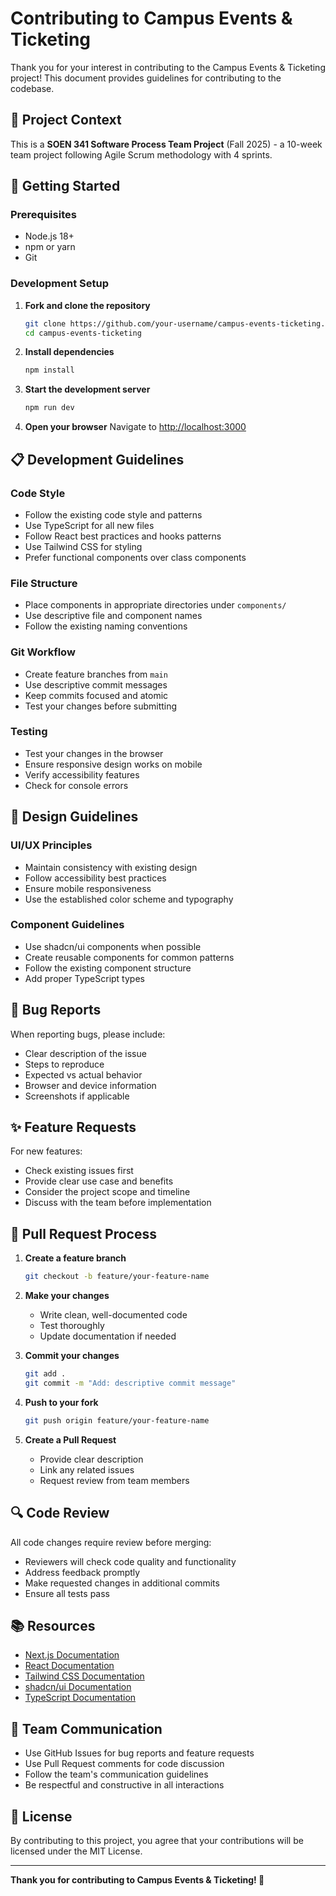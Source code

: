 # Contributing to Campus Events & Ticketing

Thank you for your interest in contributing to the Campus Events & Ticketing project! This document provides guidelines for contributing to the codebase.

## 🎯 Project Context

This is a **SOEN 341 Software Process Team Project** (Fall 2025) - a 10-week team project following Agile Scrum methodology with 4 sprints.

## 🚀 Getting Started

### Prerequisites
- Node.js 18+
- npm or yarn
- Git

### Development Setup

1. **Fork and clone the repository**
   ```bash
   git clone https://github.com/your-username/campus-events-ticketing.git
   cd campus-events-ticketing
   ```

2. **Install dependencies**
   ```bash
   npm install
   ```

3. **Start the development server**
   ```bash
   npm run dev
   ```

4. **Open your browser**
   Navigate to [http://localhost:3000](http://localhost:3000)

## 📋 Development Guidelines

### Code Style
- Follow the existing code style and patterns
- Use TypeScript for all new files
- Follow React best practices and hooks patterns
- Use Tailwind CSS for styling
- Prefer functional components over class components

### File Structure
- Place components in appropriate directories under `components/`
- Use descriptive file and component names
- Follow the existing naming conventions

### Git Workflow
- Create feature branches from `main`
- Use descriptive commit messages
- Keep commits focused and atomic
- Test your changes before submitting

### Testing
- Test your changes in the browser
- Ensure responsive design works on mobile
- Verify accessibility features
- Check for console errors

## 🎨 Design Guidelines

### UI/UX Principles
- Maintain consistency with existing design
- Follow accessibility best practices
- Ensure mobile responsiveness
- Use the established color scheme and typography

### Component Guidelines
- Use shadcn/ui components when possible
- Create reusable components for common patterns
- Follow the existing component structure
- Add proper TypeScript types

## 🐛 Bug Reports

When reporting bugs, please include:
- Clear description of the issue
- Steps to reproduce
- Expected vs actual behavior
- Browser and device information
- Screenshots if applicable

## ✨ Feature Requests

For new features:
- Check existing issues first
- Provide clear use case and benefits
- Consider the project scope and timeline
- Discuss with the team before implementation

## 📝 Pull Request Process

1. **Create a feature branch**
   ```bash
   git checkout -b feature/your-feature-name
   ```

2. **Make your changes**
   - Write clean, well-documented code
   - Test thoroughly
   - Update documentation if needed

3. **Commit your changes**
   ```bash
   git add .
   git commit -m "Add: descriptive commit message"
   ```

4. **Push to your fork**
   ```bash
   git push origin feature/your-feature-name
   ```

5. **Create a Pull Request**
   - Provide clear description
   - Link any related issues
   - Request review from team members

## 🔍 Code Review

All code changes require review before merging:
- Reviewers will check code quality and functionality
- Address feedback promptly
- Make requested changes in additional commits
- Ensure all tests pass

## 📚 Resources

- [Next.js Documentation](https://nextjs.org/docs)
- [React Documentation](https://react.dev/)
- [Tailwind CSS Documentation](https://tailwindcss.com/docs)
- [shadcn/ui Documentation](https://ui.shadcn.com/)
- [TypeScript Documentation](https://www.typescriptlang.org/docs/)

## 🤝 Team Communication

- Use GitHub Issues for bug reports and feature requests
- Use Pull Request comments for code discussion
- Follow the team's communication guidelines
- Be respectful and constructive in all interactions

## 📄 License

By contributing to this project, you agree that your contributions will be licensed under the MIT License.

---

**Thank you for contributing to Campus Events & Ticketing! 🎉**
